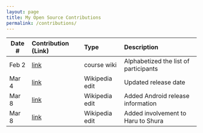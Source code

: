 ```yaml
---
layout: page
title: My Open Source Contributions
permalink: /contributions/
---
```


<!--
Type of the contribution should be "Wikipedia edit", "OpenStreet Map feature", "Documentation", "Course website", "Blog",
"Browser Add-on", etc.

The description should include a brief summary of what you did.

The link should bring us to a public page that shows your contribution. 

Replace the first row with your own contribution. 

-->





| Date #       | Contribution (Link)  | Type  | Description |
|---|:---|:---|:---|
| Feb 2   | [link](https://github.com/ossd-sp22/wiki/wiki/OSSD-Participants)  | course wiki |   Alphabetized the list of participants    |
| Mar 4 |[link](https://en.wikipedia.org/w/index.php?title=List_of_Naughty_Dog_video_games&oldid=1075115439)| Wikipedia edit | Updated release date |
| Mar 8 |[link](https://en.wikipedia.org/w/index.php?title=Kero_Blaster&oldid=1075955258)| Wikipedia edit | Added Android release information |
| Mar 8 |[link](https://en.wikipedia.org/w/index.php?title=Daisuke_Amaya&oldid=1075959795)| Wikipedia edit | Added involvement to Haru to Shura |